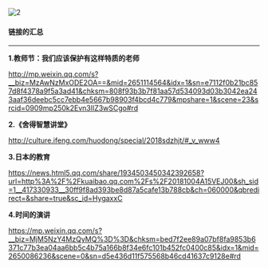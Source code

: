 ![2](https://gitee.com/pyshi3/pyshi3_library/raw/master/2018-zhou-piano/%E9%93%BE%E6%8E%A5.jpg)

#### 链接的汇总

-------

**1.教师节：我们应该保护有这样特质的老师**

<http://mp.weixin.qq.com/s?__biz=MzAwNzMxODE2OA==&mid=2651114564&idx=1&sn=e7112f0b21bc857d8f4378a9f5a3ad41&chksm=808f93b3b7f81aa57d534093d03b3042ea243aaf36deebc5cc7ebb4e5667b98903f4bcd4c779&mpshare=1&scene=23&srcid=0909mp250k2Evn3IlZ3wSCgo#rd>


**2.《舍得智慧讲堂》**

<http://culture.ifeng.com/huodong/special/2018sdzhjt/#_v_www4>

**3.日本的教育**

<https://news.html5.qq.com/share/1934503450342392658?url=http%3A%2F%2Fkuaibao.qq.com%2Fs%2F20181004A15VEJ00&sh_sid=1__417330933__30ff9f8ad393be8d87a5cafe13b788cb&ch=060000&qbredirect=&share=true&sc_id=HygaxxC>

**4.时间的演讲**

<https://mp.weixin.qq.com/s?__biz=MjM5NzY4MzQyMQ%3D%3D&chksm=bed7f2ee89a07bf8fa9853b6371c77b3ea04aa6bb5c4b75a166b8f34e6fc101b452fc0400c85&idx=1&mid=2650086236&scene=0&sn=d5e436d11f575568b46cd41637c9128e#rd>

